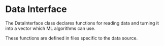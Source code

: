 # Data Interface

The DataInterface class declares functions for reading data and turning it into a vector which ML algorithms can use. 

These functions are defined in files specific to the data source. 
